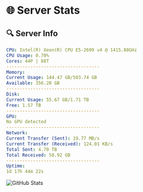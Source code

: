 # 🌐 Server Stats
## 🔍 Server Info
```yaml
CPU: Intel(R) Xeon(R) CPU E5-2699 v4 @ 1415.88GHz
CPU Usage: 0.70%
Cores: 44P | 88T
-----------------------------------
Memory:
Current Usage: 144.47 GB/503.74 GB
Available: 356.20 GB
-----------------------------------
Disk:
Current Usage: 55.67 GB/1.71 TB
Free: 1.57 TB
-----------------------------------
GPU:
No GPU detected
-----------------------------------
Network:
Current Transfer (Sent): 19.77 MB/s
Current Transfer (Received): 124.01 KB/s
Total Sent: 4.70 TB
Total Received: 58.92 GB
-----------------------------------
Uptime:
1d 17h 44m 22s
```
![GitHub Stats](https://img.shields.io/badge/Updated-2025-03-09_15:07:11-blue)
